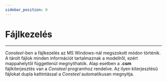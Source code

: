 ```yaml
---
sidebar_position: 0
---
```

# Fájlkezelés
---
<!-- wp:paragraph -->

_Consteel_-ben a fájlkezelés az MS Windows-nál megszokott módon történik. A tárolt fájlok minden információt tartalmaznak a modellről, ezért mappahelytől függetlenül megnyithatók. Alap esetben a **.csm** fájlkiterjesztés van a _Consteel_ programhoz rendelve. Az ilyen kiterjesztésű fájlokat dupla kattintással a _Consteel_ automatikusan megnyitja.

<!-- /wp:paragraph -->
